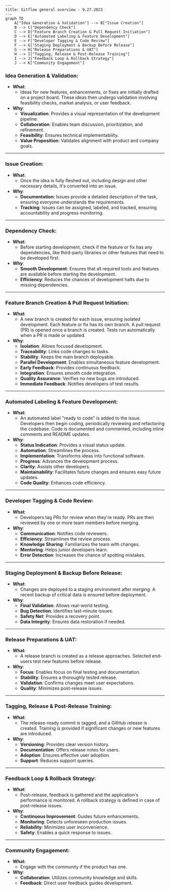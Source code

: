 ```mermaid
---
title: Gitflow general overview - 9.27.2023
---
graph TD
    A["Idea Generation & Validation"] --> B["Issue Creation"]
    B --> C["Dependency Check"]
    C --> D["Feature Branch Creation & Pull Request Initiation"]
    D --> E["Automated Labeling & Feature Development"]
    E --> F["Developer Tagging & Code Review"]
    F --> G["Staging Deployment & Backup Before Release"]
    G --> H["Release Preparations & UAT"]
    H --> I["Tagging, Release & Post-Release Training"]
    I --> J["Feedback Loop & Rollback Strategy"]
    J --> K["Community Engagement"]

```

### **Idea Generation & Validation**:

- **What**:
  - Ideas for new features, enhancements, or fixes are initially drafted on a
    project board. These ideas then undergo validation involving feasibility
    checks, market analysis, or user feedback.
- **Why**:
  - **Visualization**: Provides a visual representation of the development
    pipeline.
  - **Collaboration**: Enables team discussion, prioritization, and refinement.
  - **Feasibility**: Ensures technical implementability.
  - **Value Proposition**: Validates alignment with product and company goals.

---

### **Issue Creation**:

- **What**:
  - Once the idea is fully fleshed out, including design and other necessary
    details, it's converted into an issue.
- **Why**:
  - **Documentation**: Issues provide a detailed description of the task,
    ensuring everyone understands the requirements.
  - **Tracking**: Issues can be assigned, labeled, and tracked, ensuring
    accountability and progress monitoring.

---

### **Dependency Check**:

- **What**:
  - Before starting development, check if the feature or fix has any
    dependencies, like third-party libraries or other features that need to be
    developed first.
- **Why**:
  - **Smooth Development**: Ensures that all required tools and features are
    available before starting the development.
  - **Efficiency**: Reduces the chances of development halts due to missing
    dependencies.

---

### **Feature Branch Creation & Pull Request Initiation**:

- **What**:
  - A new branch is created for each issue, ensuring isolated development. Each
    feature or fix has its own branch. A pull request (PR) is opened once a
    branch is created. Tests run automatically when a PR is made or updated.
- **Why**:
  - **Isolation**: Allows focused development.
  - **Traceability**: Links code changes to tasks.
  - **Stability**: Keeps the main branch deployable.
  - **Parallel Development**: Enables simultaneous feature development.
  - **Early Feedback**: Provides continuous feedback.
  - **Integration**: Ensures smooth code integration.
  - **Quality Assurance**: Verifies no new bugs are introduced.
  - **Immediate Feedback**: Notifies developers of test results.

---

### **Automated Labeling & Feature Development**:

- **What**:
  - An automated label "ready to code" is added to the issue. Developers then
    begin coding, periodically reviewing and refactoring the codebase. Code is
    documented and commented, including inline comments and README updates.
- **Why**:
  - **Status Indication**: Provides a visual status update.
  - **Automation**: Streamlines the process.
  - **Implementation**: Transforms ideas into functional software.
  - **Progress**: Advances the development process.
  - **Clarity**: Assists other developers.
  - **Maintainability**: Facilitates future changes and ensures easy future
    updates.
  - **Code Quality**: Enhances code efficiency.

---

### **Developer Tagging & Code Review**:

- **What**:
  - Developers tag PRs for review when they're ready. PRs are then reviewed by
    one or more team members before merging.
- **Why**:
  - **Communication**: Notifies code reviewers.
  - **Efficiency**: Streamlines the review process.
  - **Knowledge Sharing**: Familiarizes the team with changes.
  - **Mentoring**: Helps junior developers learn.
  - **Error Detection**: Increases the chance of spotting mistakes.

---

### **Staging Deployment & Backup Before Release**:

- **What**:
  - Changes are deployed to a staging environment after merging. A recent backup
    of critical data is ensured before deployment.
- **Why**:
  - **Final Validation**: Allows real-world testing.
  - **Bug Detection**: Identifies last-minute issues.
  - **Safety Net**: Provides a recovery point.
  - **Data Integrity**: Ensures data restoration if needed.

---

### **Release Preparations & UAT**:

- **What**:
  - A release branch is created as a release approaches. Selected end-users test
    new features before release.
- **Why**:
  - **Focus**: Enables focus on final testing and documentation.
  - **Stability**: Ensures a thoroughly tested release.
  - **Validation**: Confirms changes meet user expectations.
  - **Quality**: Minimizes post-release issues.

---

### **Tagging, Release & Post-Release Training**:

- **What**:
  - The release-ready commit is tagged, and a GitHub release is created.
    Training is provided if significant changes or new features are introduced.
- **Why**:
  - **Versioning**: Provides clear version history.
  - **Documentation**: Offers release notes for users.
  - **Adoption**: Ensures effective user adoption.
  - **Support**: Reduces support queries.

---

### **Feedback Loop & Rollback Strategy**:

- **What**:
  - Post-release, feedback is gathered and the application's performance is
    monitored. A rollback strategy is defined in case of post-release issues.
- **Why**:
  - **Continuous Improvement**: Guides future enhancements.
  - **Monitoring**: Detects unforeseen production issues.
  - **Reliability**: Minimizes user inconvenience.
  - **Safety**: Enables a quick response to issues.

---

### **Community Engagement**:

- **What**:
  - Engage with the community if the product has one.
- **Why**:
  - **Collaboration**: Utilizes community knowledge and skills.
  - **Feedback**: Direct user feedback guides development.
